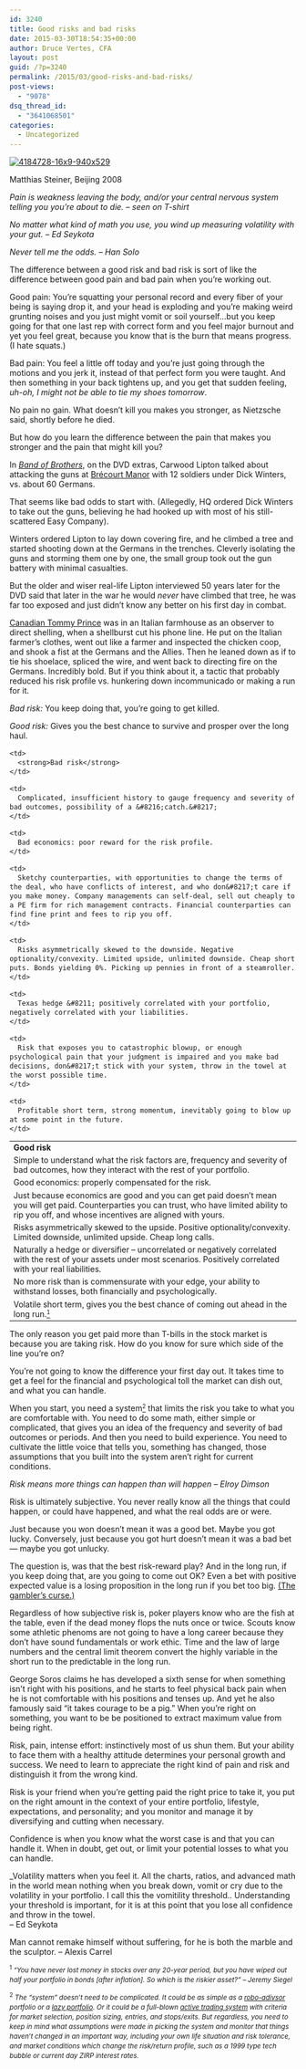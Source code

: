 ```yaml
---
id: 3240
title: Good risks and bad risks
date: 2015-03-30T18:54:35+00:00
author: Druce Vertes, CFA
layout: post
guid: /?p=3240
permalink: /2015/03/good-risks-and-bad-risks/
post-views:
  - "9078"
dsq_thread_id:
  - "3641068501"
categories:
  - Uncategorized
---
```

<div id="attachment_3248" style="width: 310px" class="wp-caption alignright">
  <a href="https://www.youtube.com/watch?v=lssO92BNsJc"><img class="size-medium wp-image-3248" title="Matthias Steiner, Beijing 2008" alt="4184728-16x9-940x529" src="/uploads/2015/03/4184728-16x9-940x529-300x168.jpg" width="300" height="168" srcset="/uploads/2015/03/4184728-16x9-940x529-300x168.jpg 300w, /uploads/2015/03/4184728-16x9-940x529.jpg 940w" sizes="(max-width: 300px) 100vw, 300px" /></a>
  
  <p class="wp-caption-text">
    Matthias Steiner, Beijing 2008
  </p>
</div>

_Pain is weakness leaving the body, and/or your central nervous system telling you you&#8217;re about to die. &#8211; seen on T-shirt_

_No matter what kind of math you use, you wind up measuring volatility with your gut. &#8211; Ed Seykota_

_Never tell me the odds. &#8211; Han Solo_

The difference between a good risk and bad risk is sort of like the difference between good pain and bad pain when you&#8217;re working out.

Good pain: You&#8217;re squatting your personal record and every fiber of your being is saying drop it, and your head is exploding and you&#8217;re making weird grunting noises and you just might vomit or soil yourself&#8230;but you keep going for that one last rep with correct form and you feel major burnout and yet you feel great, because you know that is the burn that means progress. (I hate squats.)

Bad pain: You feel a little off today and you&#8217;re just going through the motions and you jerk it, instead of that perfect form you were taught. And then something in your back tightens up, and you get that sudden feeling, _uh-oh, I might not be able to tie my shoes tomorrow_.

No pain no gain. What doesn&#8217;t kill you makes you stronger, as Nietzsche said, shortly before he died. 

But how do you learn the difference between the pain that makes you stronger and the pain that might kill you?

In _[Band of Brothers](http://www.imdb.com/title/tt0185906/combined)_, on the DVD extras, Carwood Lipton talked about attacking the guns at [Brécourt Manor](http://en.wikipedia.org/wiki/Br%C3%A9court_Manor_Assault) with 12 soldiers under Dick Winters, vs. about 60 Germans. 

That seems like bad odds to start with. (Allegedly, HQ ordered Dick Winters to take out the guns, believing he had hooked up with most of his still-scattered Easy Company). 

Winters ordered Lipton to lay down covering fire, and he climbed a tree and started shooting down at the Germans in the trenches. Cleverly isolating the guns and storming them one by one, the small group took out the gun battery with minimal casualties. 

But the older and wiser real-life Lipton interviewed 50 years later for the DVD said that later in the war he would _never_ have climbed that tree, he was far too exposed and just didn&#8217;t know any better on his first day in combat.

[Canadian Tommy Prince](https://books.google.com/books?id=Kw55v9alf_oC&pg=PA101&lpg=PA101&dq=tommy+prince+sneak+and+steal&source=bl&ots=RTb9SxGBSP&sig=aY9gu9CIz8yRp3bwOJq1oUP8YMg&hl=en&sa=X&ei=vjUMVd7qN4mcNvnogaAN&ved=0CC0Q6AEwAg#v=onepage&q=tommy%20prince%20sneak%20and%20steal&f=false) was in an Italian farmhouse as an observer to direct shelling, when a shellburst cut his phone line. He put on the Italian farmer&#8217;s clothes, went out like a farmer and inspected the chicken coop, and shook a fist at the Germans and the Allies. Then he leaned down as if to tie his shoelace, spliced the wire, and went back to directing fire on the Germans. Incredibly bold. But if you think about it, a tactic that probably reduced his risk profile vs. hunkering down incommunicado or making a run for it.

_Bad risk:_ You keep doing that, you&#8217;re going to get killed.

_Good risk:_ Gives you the best chance to survive and prosper over the long haul.

<table>
  <tr valign="top">
    <td>
      <strong>Good risk</strong>
    </td>
    
    <td>
      <strong>Bad risk</strong>
    </td>
  </tr>
  
  <tr  valign="top">
    <td>
      Simple to understand what the risk factors are, frequency and severity of bad outcomes, how they interact with the rest of your portfolio.
    </td>
    
    <td>
      Complicated, insufficient history to gauge frequency and severity of bad outcomes, possibility of a &#8216;catch.&#8217;
    </td>
  </tr>
  
  <tr valign="top">
    <td>
      Good economics: properly compensated for the risk.
    </td>
    
    <td>
      Bad economics: poor reward for the risk profile.
    </td>
  </tr>
  
  <tr  valign="top">
    <td>
      Just because economics are good and you can get paid doesn&#8217;t mean you will get paid. Counterparties you can trust, who have limited ability to rip you off, and whose incentives are aligned with yours.
    </td>
    
    <td>
      Sketchy counterparties, with opportunities to change the terms of the deal, who have conflicts of interest, and who don&#8217;t care if you make money. Company managements can self-deal, sell out cheaply to a PE firm for rich management contracts. Financial counterparties can find fine print and fees to rip you off.
    </td>
  </tr>
  
  <tr valign="top">
    <td>
      Risks asymmetrically skewed to the upside. Positive optionality/convexity. Limited downside, unlimited upside. Cheap long calls.
    </td>
    
    <td>
      Risks asymmetrically skewed to the downside. Negative optionality/convexity. Limited upside, unlimited downside. Cheap short puts. Bonds yielding 0%. Picking up pennies in front of a steamroller.
    </td>
  </tr>
  
  <tr valign="top">
    <td>
      Naturally a hedge or diversifier &#8211; uncorrelated or negatively correlated with the rest of your assets under most scenarios. Positively correlated with your real liabilities.
    </td>
    
    <td>
      Texas hedge &#8211; positively correlated with your portfolio, negatively correlated with your liabilities.
    </td>
  </tr>
  
  <tr valign="top">
    <td>
      No more risk than is commensurate with your edge, your ability to withstand losses, both financially and psychologically.
    </td>
    
    <td>
      Risk that exposes you to catastrophic blowup, or enough psychological pain that your judgment is impaired and you make bad decisions, don&#8217;t stick with your system, throw in the towel at the worst possible time.
    </td>
  </tr>
  
  <tr valign="top">
    <td>
      Volatile short term, gives you the best chance of coming out ahead in the long run.<a href="#1"><small><sup>1</sup></small></a>
    </td>
    
    <td>
      Profitable short term, strong momentum, inevitably going to blow up at some point in the future.
    </td>
  </tr>
</table>

The only reason you get paid more than T-bills in the stock market is because you are taking risk. How do you know for sure which side of the line you&#8217;re on? 

You&#8217;re not going to know the difference your first day out. It takes time to get a feel for the financial and psychological toll the market can dish out, and what you can handle. 

When you start, you need a system[<small><sup>2</sup></small>](#2) that limits the risk you take to what you are comfortable with. You need to do some math, either simple or complicated, that gives you an idea of the frequency and severity of bad outcomes or periods. And then you need to build experience. You need to cultivate the little voice that tells you, something has changed, those assumptions that you built into the system aren&#8217;t right for current conditions.

_Risk means more things can happen than will happen &#8211; Elroy Dimson_

Risk is ultimately subjective. You never really know all the things that could happen, or could have happened, and what the real odds are or were. 

Just because you won doesn&#8217;t mean it was a good bet. Maybe you got lucky. Conversely, just because you got hurt doesn&#8217;t mean it was a bad bet &#8212; maybe you got unlucky. 

The question is, was that the best risk-reward play? And in the long run, if you keep doing that, are you going to come out OK? Even a bet with positive expected value is a losing proposition in the long run if you bet too big. [(The gambler&#8217;s curse.)](/2011/11/why-only-millionaires-should-play-powerball/)

Regardless of how subjective risk is, poker players know who are the fish at the table, even if the dead money flops the nuts once or twice. Scouts know some athletic phenoms are not going to have a long career because they don&#8217;t have sound fundamentals or work ethic. Time and the law of large numbers and the central limit theorem convert the highly variable in the short run to the predictable in the long run.

George Soros claims he has developed a sixth sense for when something isn&#8217;t right with his positions, and he starts to feel physical back pain when he is not comfortable with his positions and tenses up. And yet he also famously said &#8220;it takes courage to be a pig.&#8221; When you&#8217;re right on something, you want to be be positioned to extract maximum value from being right.

Risk, pain, intense effort: instinctively most of us shun them. But your ability to face them with a healthy attitude determines your personal growth and success. We need to learn to appreciate the right kind of pain and risk and distinguish it from the wrong kind.

Risk is your friend when you&#8217;re getting paid the right price to take it, you put on the right amount in the context of your entire portfolio, lifestyle, expectations, and personality; and you monitor and manage it by diversifying and cutting when necessary. 

Confidence is when you know what the worst case is and that you can handle it. When in doubt, get out, or limit your potential losses to what you can handle.

_Volatility matters when you feel it. All the charts, ratios, and advanced math in the world mean nothing when you break down, vomit or cry due to the volatility in your portfolio. I call this the vomitility threshold.. Understanding your threshold is important, for it is at this point that you lose all confidence and throw in the towel.  
&#8211; Ed Seykota</p> 

Man cannot remake himself without suffering, for he is both the marble and the sculptor. &#8211; Alexis Carrel  
</em>

<a name="1"></a><small><sup>1</sup> <em>&#8220;You have never lost money in stocks over any 20-year period, but you have wiped out half your portfolio in bonds [after inflation]. So which is the riskier asset?&#8221; &#8211; Jeremy Siegel</em></small>

<a name="2"></a><small><sup>2</sup> <em>The &#8220;system&#8221; doesn&#8217;t need to be complicated. It could be as simple as a <a href="http://www.nytimes.com/2014/04/12/your-money/start-ups-offer-financial-advice-to-people-who-arent-rich.html">robo-adivsor</a> portfolio or a <a href="http://www.marketwatch.com/lazyportfolio">lazy portfolio</a>. Or it could be a full-blown <a href="http://www.metastocktools.com/downloads/turtlerules.pdf">active trading system</a> with criteria for market selection, position sizing, entries, and stops/exits. But regardless, you need to keep in mind what assumptions were made in picking the system and monitor that things haven&#8217;t changed in an important way, including your own life situation and risk tolerance, and market conditions which change the risk/return profile, such as a 1999 type tech bubble or current day ZIRP interest rates. </em></small>